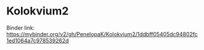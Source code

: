 # Kolokvium2


Binder link: https://mybinder.org/v2/gh/PenelopaK/Kolokvium2/1ddbff05405dc94802fc1ed1064a7c978539262d
